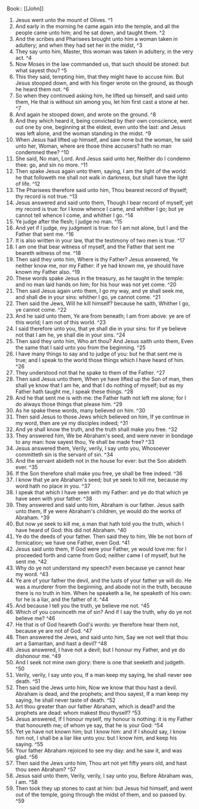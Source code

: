  Book:: [[John]]
 1. Jesus went unto the mount of Olives. ^1
 2. And early in the morning he came again into the temple, and all the people came unto him; and he sat down, and taught them. ^2
 3. And the scribes and Pharisees brought unto him a woman taken in adultery; and when they had set her in the midst, ^3
 4. They say unto him, Master, this woman was taken in adultery, in the very act. ^4
 5. Now Moses in the law commanded us, that such should be stoned: but what sayest thou? ^5
 6. This they said, tempting him, that they might have to accuse him. But Jesus stooped down, and with his finger wrote on the ground, as though he heard them not. ^6
 7. So when they continued asking him, he lifted up himself, and said unto them, He that is without sin among you, let him first cast a stone at her. ^7
 8. And again he stooped down, and wrote on the ground. ^8
 9. And they which heard it, being convicted by their own conscience, went out one by one, beginning at the eldest, even unto the last: and Jesus was left alone, and the woman standing in the midst. ^9
 10. When Jesus had lifted up himself, and saw none but the woman, he said unto her, Woman, where are those thine accusers? hath no man condemned thee? ^10
 11. She said, No man, Lord. And Jesus said unto her, Neither do I condemn thee: go, and sin no more. ^11
 12. Then spake Jesus again unto them, saying, I am the light of the world: he that followeth me shall not walk in darkness, but shall have the light of life. ^12
 13. The Pharisees therefore said unto him, Thou bearest record of thyself; thy record is not true. ^13
 14. Jesus answered and said unto them, Though I bear record of myself, yet my record is true: for I know whence I came, and whither I go; but ye cannot tell whence I come, and whither I go. ^14
 15. Ye judge after the flesh; I judge no man. ^15
 16. And yet if I judge, my judgment is true: for I am not alone, but I and the Father that sent me. ^16
 17. It is also written in your law, that the testimony of two men is true. ^17
 18. I am one that bear witness of myself, and the Father that sent me beareth witness of me. ^18
 19. Then said they unto him, Where is thy Father? Jesus answered, Ye neither know me, nor my Father: if ye had known me, ye should have known my Father also. ^19
 20. These words spake Jesus in the treasury, as he taught in the temple: and no man laid hands on him; for his hour was not yet come. ^20
 21. Then said Jesus again unto them, I go my way, and ye shall seek me, and shall die in your sins: whither I go, ye cannot come. ^21
 22. Then said the Jews, Will he kill himself? because he saith, Whither I go, ye cannot come. ^22
 23. And he said unto them, Ye are from beneath; I am from above: ye are of this world; I am not of this world. ^23
 24. I said therefore unto you, that ye shall die in your sins: for if ye believe not that I am he, ye shall die in your sins. ^24
 25. Then said they unto him, Who art thou? And Jesus saith unto them, Even the same that I said unto you from the beginning. ^25
 26. I have many things to say and to judge of you: but he that sent me is true; and I speak to the world those things which I have heard of him. ^26
 27. They understood not that he spake to them of the Father. ^27
 28. Then said Jesus unto them, When ye have lifted up the Son of man, then shall ye know that I am he, and that I do nothing of myself; but as my Father hath taught me, I speak these things. ^28
 29. And he that sent me is with me: the Father hath not left me alone; for I do always those things that please him. ^29
 30. As he spake these words, many believed on him. ^30
 31. Then said Jesus to those Jews which believed on him, If ye continue in my word, then are ye my disciples indeed; ^31
 32. And ye shall know the truth, and the truth shall make you free. ^32
 33. They answered him, We be Abraham's seed, and were never in bondage to any man: how sayest thou, Ye shall be made free? ^33
 34. Jesus answered them, Verily, verily, I say unto you, Whosoever committeth sin is the servant of sin. ^34
 35. And the servant abideth not in the house for ever: but the Son abideth ever. ^35
 36. If the Son therefore shall make you free, ye shall be free indeed. ^36
 37. I know that ye are Abraham's seed; but ye seek to kill me, because my word hath no place in you. ^37
 38. I speak that which I have seen with my Father: and ye do that which ye have seen with your father. ^38
 39. They answered and said unto him, Abraham is our father. Jesus saith unto them, If ye were Abraham's children, ye would do the works of Abraham. ^39
 40. But now ye seek to kill me, a man that hath told you the truth, which I have heard of God: this did not Abraham. ^40
 41. Ye do the deeds of your father. Then said they to him, We be not born of fornication; we have one Father, even God. ^41
 42. Jesus said unto them, If God were your Father, ye would love me: for I proceeded forth and came from God; neither came I of myself, but he sent me. ^42
 43. Why do ye not understand my speech? even because ye cannot hear my word. ^43
 44. Ye are of your father the devil, and the lusts of your father ye will do. He was a murderer from the beginning, and abode not in the truth, because there is no truth in him. When he speaketh a lie, he speaketh of his own: for he is a liar, and the father of it. ^44
 45. And because I tell you the truth, ye believe me not. ^45
 46. Which of you convinceth me of sin? And if I say the truth, why do ye not believe me? ^46
 47. He that is of God heareth God's words: ye therefore hear them not, because ye are not of God. ^47
 48. Then answered the Jews, and said unto him, Say we not well that thou art a Samaritan, and hast a devil? ^48
 49. Jesus answered, I have not a devil; but I honour my Father, and ye do dishonour me. ^49
 50. And I seek not mine own glory: there is one that seeketh and judgeth. ^50
 51. Verily, verily, I say unto you, If a man keep my saying, he shall never see death. ^51
 52. Then said the Jews unto him, Now we know that thou hast a devil. Abraham is dead, and the prophets; and thou sayest, If a man keep my saying, he shall never taste of death. ^52
 53. Art thou greater than our father Abraham, which is dead? and the prophets are dead: whom makest thou thyself? ^53
 54. Jesus answered, If I honour myself, my honour is nothing: it is my Father that honoureth me; of whom ye say, that he is your God: ^54
 55. Yet ye have not known him; but I know him: and if I should say, I know him not, I shall be a liar like unto you: but I know him, and keep his saying. ^55
 56. Your father Abraham rejoiced to see my day: and he saw it, and was glad. ^56
 57. Then said the Jews unto him, Thou art not yet fifty years old, and hast thou seen Abraham? ^57
 58. Jesus said unto them, Verily, verily, I say unto you, Before Abraham was, I am. ^58
 59. Then took they up stones to cast at him: but Jesus hid himself, and went out of the temple, going through the midst of them, and so passed by. ^59
